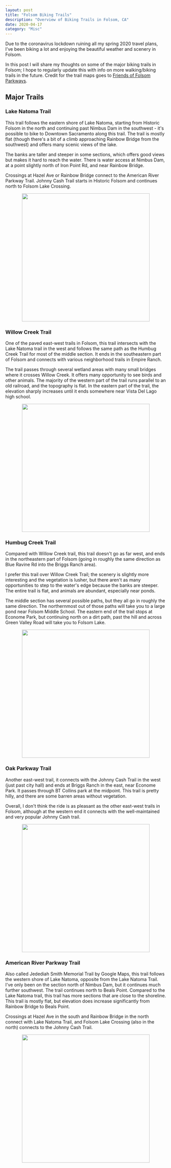 ```yaml
---
layout: post
title: "Folsom Biking Trails"
description: "Overview of Biking Trails in Folsom, CA"
date: 2020-04-17
category: "Misc"
---
```


Due to the coronavirus lockdown ruining all my spring 2020 travel plans, I've been biking a lot and enjoying the beautiful weather and scenery in Folsom. 

In this post I will share my thoughts on some of the major biking trails in Folsom; I hope to regularly update this with info on more walking/biking trails in the future. Credit for the trail maps goes to [Friends of Folsom Parkways](https://enjoyfolsomtrails.org/trailsmaps.html).

<!-- more -->

## Major Trails

### Lake Natoma Trail

This trail follows the eastern shore of Lake Natoma, starting from Historic Folsom in the north and continuing past Nimbus Dam in the southwest - it's possible to bike to Downtown Sacramento along this trail. The trail is mostly flat (though there's a bit of a climb approaching Rainbow Bridge from the southwest) and offers many scenic views of the lake. 

The banks are taller and steeper in some sections, which offers good views but makes it hard to reach the water. There is water access at Nimbus Dam, at a point slightly north of Iron Point Rd, and near Rainbow Bridge. 

Crossings at Hazel Ave or Rainbow Bridge connect to the American River Parkway Trail. Johnny Cash Trail starts in Historic Folsom and continues north to Folsom Lake Crossing.

<p align="center">
  <img height="400" src="https://yangdanny97.github.io/misc/trails/lake-natoma-trail.png">
</p>

### Willow Creek Trail

One of the paved east-west trails in Folsom, this trail intersects with the Lake Natoma trail in the west and follows the same path as the Humbug Creek Trail for most of the middle section. It ends in the southeastern part of Folsom and connects with various neighborhood trails in Empire Ranch. 

The trail passes through several wetland areas with many small bridges where it crosses Willow Creek. It offers many opportunity to see birds and other animals. The majority of the western part of the trail runs parallel to an old railroad, and the topography is flat. In the eastern part of the trail, the elevation sharply increases until it ends somewhere near Vista Del Lago high school.

<p align="center">
  <img height="400" src="https://yangdanny97.github.io/misc/trails/willow-creek-trail.png">
</p>

### Humbug Creek Trail

Compared with Willow Creek trail, this trail doesn't go as far west, and ends in the northeastern part of Folsom (going in roughly the same direction as Blue Ravine Rd into the Briggs Ranch area). 

I prefer this trail over Willow Creek Trail; the scenery is slightly more interesting and the vegetation is lusher, but there aren't as many opportunities to step to the water's edge because the banks are steeper. The entire trail is flat, and animals are abundant, especially near ponds.

The middle section has several possible paths, but they all go in roughly the same direction. The northernmost out of those paths will take you to a large pond near Folsom Middle School. The eastern end of the trail stops at Econome Park, but continuing north on a dirt path, past the hill and across Green Valley Road will take you to Folsom Lake. 

<p align="center">
  <img height="400" src="https://yangdanny97.github.io/misc/trails/humbug-creek-trail.png">
</p>

### Oak Parkway Trail

Another east-west trail, it connects with the Johnny Cash Trail in the west (just past city hall) and ends at Briggs Ranch in the east, near Econome Park. It passes through BT Collins park at the midpoint. This trail is pretty hilly, and there are some barren areas without vegetation. 

Overall, I don't think the ride is as pleasant as the other east-west trails in Folsom, although at the western end it connects with the well-maintained and very popular Johnny Cash trail.

<p align="center">
  <img height="400" src="https://yangdanny97.github.io/misc/trails/oak-parkway-trail.png">
</p>

### American River Parkway Trail

Also called Jedediah Smith Memorial Trail by Google Maps, this trail follows the western shore of Lake Natoma, opposite from the Lake Natoma Trail. I've only been on the section north of Nimbus Dam, but it continues much further southwest. The trail continues north to Beals Point. Compared to the Lake Natoma trail, this trail has more sections that are close to the shoreline. This trail is mostly flat, but elevation does increase significantly from Rainbow Bridge to Beals Point.

Crossings at Hazel Ave in the south and Rainbow Bridge in the north connect with Lake Natoma Trail, and Folsom Lake Crossing (also in the north) connects to the Johnny Cash Trail. 

<p align="center">
  <img height="400" src="https://yangdanny97.github.io/misc/trails/american-rv-pkwy.png">
</p>



